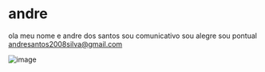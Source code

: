 # andre
ola meu nome e andre dos santos 
sou comunicativo 
sou alegre
sou pontual 
andresantos2008silva@gmail.com

![image](https://github.com/user-attachments/assets/06ad3772-4077-4329-a790-3078562388a4)
